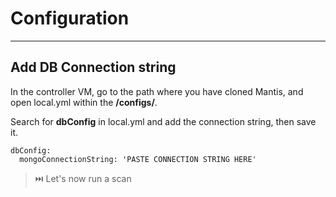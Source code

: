 # Configuration
---

## Add DB Connection string

In the controller VM, go to the path where you have cloned Mantis, and open local.yml within the **/configs/**.

Search for **dbConfig** in local.yml and add the connection string, then save it.

```shell
dbConfig:
  mongoConnectionString: 'PASTE CONNECTION STRING HERE'
```

> ⏭️ Let's now run a scan




